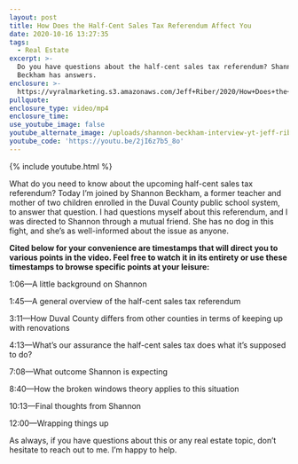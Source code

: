```yaml
---
layout: post
title: How Does the Half-Cent Sales Tax Referendum Affect You
date: 2020-10-16 13:27:35
tags:
  - Real Estate
excerpt: >-
  Do you have questions about the half-cent sales tax referendum? Shannon
  Beckham has answers.
enclosure: >-
  https://vyralmarketing.s3.amazonaws.com/Jeff+Riber/2020/How+Does+the+Half-Cent+Sales+Tax+Referendum+Affect+You.mp4
pullquote:
enclosure_type: video/mp4
enclosure_time:
use_youtube_image: false
youtube_alternate_image: /uploads/shannon-beckham-interview-yt-jeff-riber.jpg
youtube_code: 'https://youtu.be/2jI6z7b5_8o'
---
```


{% include youtube.html %}

What do you need to know about the upcoming half-cent sales tax referendum? Today I’m joined by Shannon Beckham, a former teacher and mother of two children enrolled in the Duval County public school system, to answer that question. I had questions myself about this referendum, and I was directed to Shannon through a mutual friend. She has no dog in this fight, and she’s as well-informed about the issue as anyone.&nbsp;

**Cited below for your convenience are timestamps that will direct you to various points in the video. Feel free to watch it in its entirety or use these timestamps to browse specific points at your leisure:**

1:06—A little background on Shannon

1:45—A general overview of the half-cent sales tax referendum

3:11—How Duval County differs from other counties in terms of keeping up with renovations

4:13—What’s our assurance the half-cent sales tax does what it’s supposed to do?

7:08—What outcome Shannon is expecting&nbsp;

8:40—How the broken windows theory applies to this situation

10:13—Final thoughts from Shannon

12:00—Wrapping things up

As always, if you have questions about this or any real estate topic, don’t hesitate to reach out to me. I’m happy to help.&nbsp;